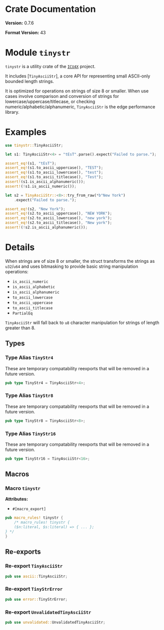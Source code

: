 # Crate Documentation

**Version:** 0.7.6

**Format Version:** 43

# Module `tinystr`

`tinystr` is a utility crate of the [`ICU4X`] project.

It includes [`TinyAsciiStr`], a core API for representing small ASCII-only bounded length strings.

It is optimized for operations on strings of size 8 or smaller. When use cases involve comparison
and conversion of strings for lowercase/uppercase/titlecase, or checking
numeric/alphabetic/alphanumeric, `TinyAsciiStr` is the edge performance library.

# Examples

```rust
use tinystr::TinyAsciiStr;

let s1: TinyAsciiStr<4> = "tEsT".parse().expect("Failed to parse.");

assert_eq!(s1, "tEsT");
assert_eq!(s1.to_ascii_uppercase(), "TEST");
assert_eq!(s1.to_ascii_lowercase(), "test");
assert_eq!(s1.to_ascii_titlecase(), "Test");
assert!(s1.is_ascii_alphanumeric());
assert!(!s1.is_ascii_numeric());

let s2 = TinyAsciiStr::<8>::try_from_raw(*b"New York")
    .expect("Failed to parse.");

assert_eq!(s2, "New York");
assert_eq!(s2.to_ascii_uppercase(), "NEW YORK");
assert_eq!(s2.to_ascii_lowercase(), "new york");
assert_eq!(s2.to_ascii_titlecase(), "New york");
assert!(!s2.is_ascii_alphanumeric());
```

# Details

When strings are of size 8 or smaller, the struct transforms the strings as `u32`/`u64` and uses
bitmasking to provide basic string manipulation operations:
* `is_ascii_numeric`
* `is_ascii_alphabetic`
* `is_ascii_alphanumeric`
* `to_ascii_lowercase`
* `to_ascii_uppercase`
* `to_ascii_titlecase`
* `PartialEq`

`TinyAsciiStr` will fall back to `u8` character manipulation for strings of length greater than 8.

[`ICU4X`]: ../icu/index.html

## Types

### Type Alias `TinyStr4`

These are temporary compatability reexports that will be removed
in a future version.

```rust
pub type TinyStr4 = TinyAsciiStr<4>;
```

### Type Alias `TinyStr8`

These are temporary compatability reexports that will be removed
in a future version.

```rust
pub type TinyStr8 = TinyAsciiStr<8>;
```

### Type Alias `TinyStr16`

These are temporary compatability reexports that will be removed
in a future version.

```rust
pub type TinyStr16 = TinyAsciiStr<16>;
```

## Macros

### Macro `tinystr`

**Attributes:**

- `#[macro_export]`

```rust
pub macro_rules! tinystr {
    /* macro_rules! tinystr {
    ($n:literal, $s:literal) => { ... };
} */
}
```

## Re-exports

### Re-export `TinyAsciiStr`

```rust
pub use ascii::TinyAsciiStr;
```

### Re-export `TinyStrError`

```rust
pub use error::TinyStrError;
```

### Re-export `UnvalidatedTinyAsciiStr`

```rust
pub use unvalidated::UnvalidatedTinyAsciiStr;
```

